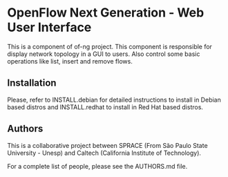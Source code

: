 # OpenFlow Next Generation - Web User Interface 

This is a component of of-ng project. This component is responsible for display
network topology in a GUI to users. Also control some basic operations like
list, insert and remove flows.

## Installation

Please, refer to INSTALL.debian for detailed instructions to install in Debian based distros and INSTALL.redhat to install in Red Hat based distros.

## Authors

This is a collaborative project between SPRACE (From São Paulo State University 
\- Unesp) and Caltech (California Institute of Technology).

For a complete list of people, please see the AUTHORS.md file.
